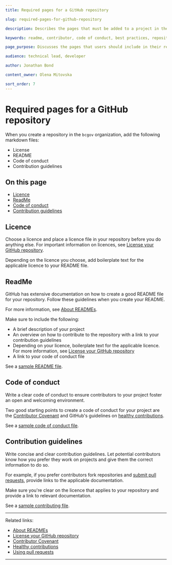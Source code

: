 ```yaml
---
title: Required pages for a GitHub repository

slug: required-pages-for-github-repository

description: Describes the pages that must be added to a project in the BC Government organization

keywords: readme, contributor, code of conduct, best practices, repository, repository management, GitHub, working in GitHub, open source, working in the open

page_purpose: Discusses the pages that users should include in their repositories and gives guidelines on what those pages should provide

audience: technical lead, developer

author: Jonathan Bond

content_owner: Olena Mitovska

sort_order: 7
---
```


# Required pages for a GitHub repository

When you create a repository in the `bcgov` organization, add the following markdown files:

- License
- README
- Code of conduct
- Contribution guidelines

## On this page

- [Licence](#licence)
- [ReadMe](#readme)
- [Code of conduct](#code-of-conduct)
- [Contribution guidelines](#contribution-guidelines)

## Licence
Choose a licence and place a licence file in your repository before you do anything else. For important information on licences, see [License your GitHub repository](../use-github-in-bcgov/license-your-github-repository.md).

Depending on the licence you choose, add boilerplate text for the applicable licence to your README file.

## ReadMe
GitHub has extensive documentation on how to create a good README file for your repository. Follow these guidelines when you create your README.

For more information, see [About READMEs](https://docs.github.com/en/repositories/managing-your-repositorys-settings-and-features/customizing-your-repository/about-readmes).

Make sure to include the following:

- A brief description of your project
- An overview on how to contribute to the repository with a link to your contribution guidelines
- Depending on your licence, boilerplate text for the applicable licence. For more information, see [License your GitHub repository](../use-github-in-bcgov/license-your-github-repository.md)
- A link to your code of conduct file

See a [sample README file](https://github.com/bcgov/BC-Policy-Framework-For-GitHub/blob/master/BC-Gov-Org-HowTo/SAMPLE-README.md).

## Code of conduct
Write a clear code of conduct to ensure contributors to your project foster an open and welcoming environment.

Two good starting points to create a code of conduct for your project are the [Contributor Covenant](https://www.contributor-covenant.org/version/1/4/code-of-conduct/) and GitHub's guidelines on [healthy contributions](https://docs.github.com/en/communities/setting-up-your-project-for-healthy-contributions).

See a [sample code of conduct file](https://github.com/bcgov/BC-Policy-Framework-For-GitHub/blob/master/BC-Gov-Org-HowTo/SAMPLE-CODE_OF_CONDUCT.md).

## Contribution guidelines
Write concise and clear contribution guidelines. Let potential contributors know how you prefer they work on projects and give them the correct information to do so.

For example, if you prefer contributors fork repositories and [submit pull requests](https://help.github.com/articles/using-pull-requests/), provide links to the applicable documentation.

Make sure you're clear on the licence that applies to your repository and provide a link to relevant documentation.

See a [sample contributing file](https://github.com/bcgov/BC-Policy-Framework-For-GitHub/blob/master/BC-Gov-Org-HowTo/SAMPLE-CONTRIBUTING.md).

---
Related links:

* [About READMEs](https://docs.github.com/en/repositories/managing-your-repositorys-settings-and-features/customizing-your-repository/about-readmes)
* [License your GitHub repository](../use-github-in-bcgov/license-your-github-repository.md)
* [Contributor Covenant](https://www.contributor-covenant.org/version/1/4/code-of-conduct/)
* [Healthy contributions](https://docs.github.com/en/communities/setting-up-your-project-for-healthy-contributions)
* [Using pull requests](https://help.github.com/articles/using-pull-requests/)
---
